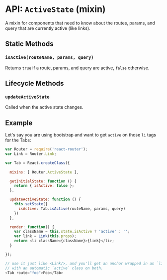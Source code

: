 API: `ActiveState` (mixin)
==========================

A mixin for components that need to know about the routes, params, and
query that are currently active (like links).

Static Methods
--------------

### `isActive(routeName, params, query)`

Returns `true` if a route, params, and query are active, `false`
otherwise.

Lifecycle Methods
-----------------

### `updateActiveState`

Called when the active state changes.

Example
-------

Let's say you are using bootstrap and want to get `active` on those `li`
tags for the Tabs:

```js
var Router = require('react-router');
var Link = Router.Link;

var Tab = React.createClass({
  
  mixins: [ Router.ActiveState ],

  getInitialState: function () {
    return { isActive: false };
  },

  updateActiveState: function () {
    this.setState({
      isActive: Tab.isActive(routeName, params, query)
    })
  },

  render: function() {
    var className = this.state.isActive ? 'active' : '';
    var link = Link(this.props);
    return <li className={className}>{link}</li>;
  }

});

// use it just like <Link/>, and you'll get an anchor wrapped in an `li`
// with an automatic `active` class on both.
<Tab route="foo">Foo</Tab>
```

